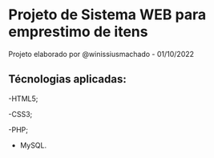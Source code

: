 # Projeto de Sistema WEB para emprestimo de itens

Projeto elaborado por @winissiusmachado - 01/10/2022

## Técnologias aplicadas:
-HTML5;

-CSS3;

-PHP;

- MySQL.